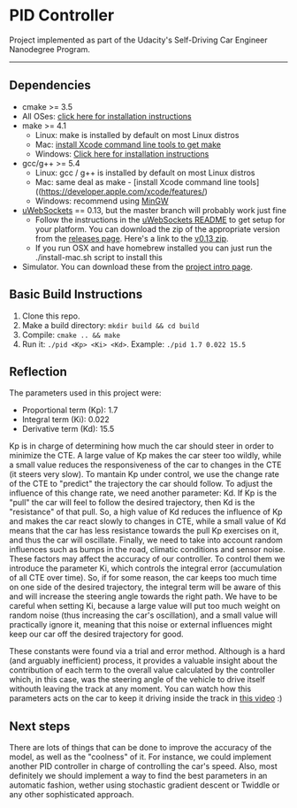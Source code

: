 # PID Controller
Project implemented as part of the Udacity's Self-Driving Car Engineer Nanodegree Program.

---

## Dependencies

* cmake >= 3.5
 * All OSes: [click here for installation instructions](https://cmake.org/install/)
* make >= 4.1
  * Linux: make is installed by default on most Linux distros
  * Mac: [install Xcode command line tools to get make](https://developer.apple.com/xcode/features/)
  * Windows: [Click here for installation instructions](http://gnuwin32.sourceforge.net/packages/make.htm)
* gcc/g++ >= 5.4
  * Linux: gcc / g++ is installed by default on most Linux distros
  * Mac: same deal as make - [install Xcode command line tools]((https://developer.apple.com/xcode/features/)
  * Windows: recommend using [MinGW](http://www.mingw.org/)
* [uWebSockets](https://github.com/uWebSockets/uWebSockets) == 0.13, but the master branch will probably work just fine
  * Follow the instructions in the [uWebSockets README](https://github.com/uWebSockets/uWebSockets/blob/master/README.md) to get setup for your platform. You can download the zip of the appropriate version from the [releases page](https://github.com/uWebSockets/uWebSockets/releases). Here's a link to the [v0.13 zip](https://github.com/uWebSockets/uWebSockets/archive/v0.13.0.zip).
  * If you run OSX and have homebrew installed you can just run the ./install-mac.sh script to install this
* Simulator. You can download these from the [project intro page](https://github.com/udacity/CarND-PID-Control-Project/releases).

## Basic Build Instructions

1. Clone this repo.
2. Make a build directory: `mkdir build && cd build`
3. Compile: `cmake .. && make`
4. Run it: `./pid <Kp> <Ki> <Kd>`. Example: `./pid 1.7 0.022 15.5`

## Reflection
The parameters used in this project were:
 - Proportional term (Kp): 1.7
 - Integral term (Ki): 0.022
 - Derivative term (Kd): 15.5

 Kp is in charge of determining how much the car should steer in order to minimize the CTE. A large value of Kp makes the car steer too wildly, while a small value reduces the responsiveness of the car to changes in the CTE (it steers very slow). To mantain Kp under control, we use the change rate of the CTE to "predict" the trajectory the car should follow. To adjust the influence of this change rate, we need another parameter: Kd. If Kp is the "pull" the car will feel to follow the desired trajectory, then Kd is the "resistance" of that pull. So, a high value of Kd reduces the influence of Kp and makes the car react slowly to changes in CTE, while a small value of Kd means that the car has less resistance towards the pull Kp exercises on it, and thus the car will oscillate. Finally, we need to take into account random influences such as bumps in the road, climatic conditions and sensor noise. These factors may affect the accuracy of our controller. To control them we introduce the parameter Ki, which controls the integral error (accumulation of all CTE over time). So, if for some reason, the car keeps too much time on one side of the desired trajectory, the integral term will be aware of this and will increase the steering angle towards the right path. We have to be careful when setting Ki, because a large value will put too much weight on random noise (thus increasing the car's oscillation), and a small value will practically ignore it, meaning that this noise or external influences might keep our car off the desired trajectory for good.

 These constants were found via a trial and error method. Although is a hard (and arguably inefficient) process, it provides a valuable insight about the contribution of each term to the overall value calculated by the controller which, in this case, was the steering angle of the vehicle to drive itself withouth leaving the track at any moment. You can watch how this parameters acts on the car to keep it driving inside the track in [this video]() :)

 ## Next steps
 There are lots of things that can be done to improve the accuracy of the model, as well as the "coolness" of it. For instance, we could implement another PID controller in charge of controlling the car's speed. Also, most definitely we should implement a way to find the best parameters in an automatic fashion, wether using stochastic gradient descent or Twiddle or any other sophisticated approach. 
